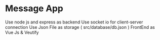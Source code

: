 # Message App 
Use node js and express as backend
Use socket io for client-server connection
Use Json File as storage ( src/database/db.json )
FrontEnd as Vue Js & Veutify
 
